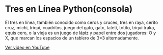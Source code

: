 # Tres en Línea Python(consola)

El tres en línea, también conocido como ceros y cruces, tres en raya, cerito cruz, michi, triqui, cuadritos, juego del gato, gato, tatetí, totito, triqui traka, equis cero, o la vieja es un juego de lápiz y papel entre dos jugadores: O y X, que marcan los espacios de un tablero de 3×3 alternadamente.

[Ver vídeo en YouTube](https://youtu.be/LBpvH8KqedI)
